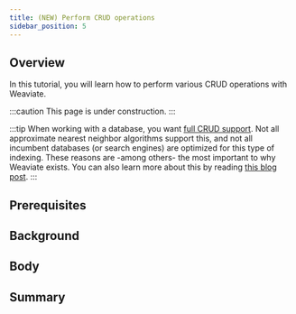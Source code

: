 ```yaml
---
title: (NEW) Perform CRUD operations
sidebar_position: 5
---
```

<badges/>

## Overview

In this tutorial, you will learn how to perform various CRUD operations with Weaviate.  

<!-- TODO: Finish this page! -->
:::caution This page is under construction.
:::

:::tip
When working with a database, you want [full CRUD support](https://en.wikipedia.org/wiki/Create,_read,_update_and_delete). Not all approximate nearest neighbor algorithms support this, and not all incumbent databases (or search engines) are optimized for this type of indexing. These reasons are -among others- the most important to why Weaviate exists. You can also learn more about this by reading [this blog post](https://db-engines.com/en/blog_post/87).
:::

## Prerequisites

## Background

## Body

## Summary
